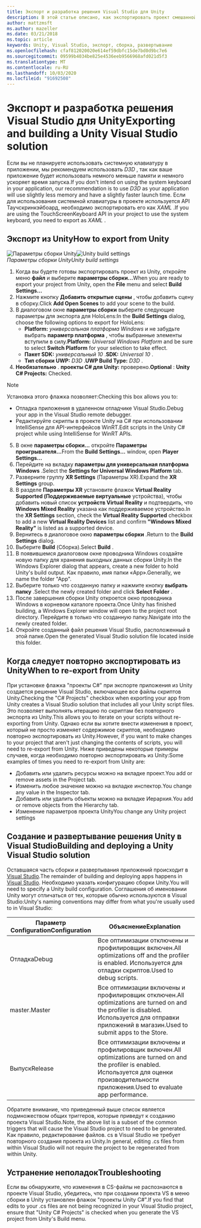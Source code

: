 ```yaml
---
title: Экспорт и разработка решения Visual Studio для Unity
description: В этой статье описано, как экспортировать проект смешанной реальности из Unity, чтобы вы могли выполнять сборку и развертывание в Visual Studio.
author: mattzmsft
ms.author: mazeller
ms.date: 03/21/2018
ms.topic: article
keywords: Unity, Visual Studio, экспорт, сборка, развертывание
ms.openlocfilehash: cfaf812020020e614ef59dbfc15de7bd0d9bc7e6
ms.sourcegitcommit: 09599b4034be825e4536eeb9566968afd021d5f3
ms.translationtype: MT
ms.contentlocale: ru-RU
ms.lasthandoff: 10/03/2020
ms.locfileid: "91692508"
---
```

# <a name="exporting-and-building-a-unity-visual-studio-solution"></a><span data-ttu-id="b7298-104">Экспорт и разработка решения Visual Studio для Unity</span><span class="sxs-lookup"><span data-stu-id="b7298-104">Exporting and building a Unity Visual Studio solution</span></span>

<span data-ttu-id="b7298-105">Если вы не планируете использовать системную клавиатуру в приложении, мы рекомендуем использовать *D3D* , так как ваше приложение будет использовать немного меньше памяти и немного ускоряет время запуска.</span><span class="sxs-lookup"><span data-stu-id="b7298-105">If you don't intend on using the system keyboard in your application, our recommendation is to use *D3D* as your application will use slightly less memory and have a slightly faster launch time.</span></span> <span data-ttu-id="b7298-106">Если для использования системной клавиатуры в проекте используется API Таучскринкэйбоард, необходимо экспортировать его как *XAML* .</span><span class="sxs-lookup"><span data-stu-id="b7298-106">If you are using the TouchScreenKeyboard API in your project to use the system keyboard, you need to export as *XAML* .</span></span>

## <a name="how-to-export-from-unity"></a><span data-ttu-id="b7298-107">Экспорт из Unity</span><span class="sxs-lookup"><span data-stu-id="b7298-107">How to export from Unity</span></span>

<span data-ttu-id="b7298-108">![Параметры сборки Unity](images/unitybuildsettings-300px.png)</span><span class="sxs-lookup"><span data-stu-id="b7298-108">![Unity build settings](images/unitybuildsettings-300px.png)</span></span><br>
<span data-ttu-id="b7298-109">*Параметры сборки Unity*</span><span class="sxs-lookup"><span data-stu-id="b7298-109">*Unity build settings*</span></span>

1. <span data-ttu-id="b7298-110">Когда вы будете готовы экспортировать проект из Unity, откройте меню **файл** и выберите **параметры сборки...**</span><span class="sxs-lookup"><span data-stu-id="b7298-110">When you are ready to export your project from Unity, open the **File** menu and select **Build Settings...**</span></span>
2. <span data-ttu-id="b7298-111">Нажмите кнопку **Добавить открытые сцены** , чтобы добавить сцену в сборку.</span><span class="sxs-lookup"><span data-stu-id="b7298-111">Click **Add Open Scenes** to add your scene to the build.</span></span>
3. <span data-ttu-id="b7298-112">В диалоговом окне **параметры сборки** выберите следующие параметры для экспорта для HoloLens:</span><span class="sxs-lookup"><span data-stu-id="b7298-112">In the **Build Settings** dialog, choose the following options to export for HoloLens:</span></span>
   * <span data-ttu-id="b7298-113">**Platform:** *универсальная платформа Windows* и не забудьте выбрать **параметр платформа** , чтобы выбранные элементы вступили в силу.</span><span class="sxs-lookup"><span data-stu-id="b7298-113">**Platform:** *Universal Windows Platform* and be sure to select **Switch Platform** for your selection to take effect.</span></span>
   * <span data-ttu-id="b7298-114">**Пакет SDK:** *универсальный 10* .</span><span class="sxs-lookup"><span data-stu-id="b7298-114">**SDK:** *Universal 10* .</span></span>
   * <span data-ttu-id="b7298-115">**Тип сборки UWP:** *D3D* .</span><span class="sxs-lookup"><span data-stu-id="b7298-115">**UWP Build Type:** *D3D* .</span></span>
4. <span data-ttu-id="b7298-116">**Необязательно** . **проекты C# для Unity:** проверено.</span><span class="sxs-lookup"><span data-stu-id="b7298-116">**Optional** : **Unity C# Projects:** Checked.</span></span>

>[!NOTE]
><span data-ttu-id="b7298-117">Установка этого флажка позволяет:</span><span class="sxs-lookup"><span data-stu-id="b7298-117">Checking this box allows you to:</span></span>
>* <span data-ttu-id="b7298-118">Отладка приложения в удаленном отладчике Visual Studio.</span><span class="sxs-lookup"><span data-stu-id="b7298-118">Debug your app in the Visual Studio remote debugger.</span></span>
>* <span data-ttu-id="b7298-119">Редактируйте скрипты в проекте Unity на C# при использовании IntelliSense для API-интерфейсов WinRT.</span><span class="sxs-lookup"><span data-stu-id="b7298-119">Edit scripts in the Unity C# project while using IntelliSense for WinRT APIs.</span></span>

5. <span data-ttu-id="b7298-120">В окне **параметры сборки...** откройте **Параметры проигрывателя...**</span><span class="sxs-lookup"><span data-stu-id="b7298-120">From the **Build Settings...** window, open **Player Settings...**</span></span>
6. <span data-ttu-id="b7298-121">Перейдите на вкладку **параметры для универсальная платформа Windows** .</span><span class="sxs-lookup"><span data-stu-id="b7298-121">Select the **Settings for Universal Windows Platform** tab.</span></span>
7. <span data-ttu-id="b7298-122">Разверните группу **XR Settings** (Параметры XR).</span><span class="sxs-lookup"><span data-stu-id="b7298-122">Expand the **XR Settings** group.</span></span>
8. <span data-ttu-id="b7298-123">В разделе **Параметры XR** установите флажок **Virtual Reality Supported (Поддерживаемые виртуальные** устройства), чтобы добавить новый список **устройств Virtual Reality** и подтвердить, что **Windows Mixed Reality** указана как поддерживаемое устройство.</span><span class="sxs-lookup"><span data-stu-id="b7298-123">In the **XR Settings** section, check the **Virtual Reality Supported** checkbox to add a new **Virtual Reality Devices** list and confirm **"Windows Mixed Reality"** is listed as a supported device.</span></span>
9. <span data-ttu-id="b7298-124">Вернитесь в диалоговое окно **параметры сборки** .</span><span class="sxs-lookup"><span data-stu-id="b7298-124">Return to the **Build Settings** dialog.</span></span>
10. <span data-ttu-id="b7298-125">Выберите **Build** (Сборка).</span><span class="sxs-lookup"><span data-stu-id="b7298-125">Select **Build** .</span></span>
11. <span data-ttu-id="b7298-126">В появившемся диалоговом окне проводника Windows создайте новую папку для хранения выходных данных сборки Unity.</span><span class="sxs-lookup"><span data-stu-id="b7298-126">In the Windows Explorer dialog that appears, create a new folder to hold Unity's build output.</span></span> <span data-ttu-id="b7298-127">Как правило, имя папки «App».</span><span class="sxs-lookup"><span data-stu-id="b7298-127">Generally, we name the folder "App".</span></span>
12. <span data-ttu-id="b7298-128">Выберите только что созданную папку и нажмите кнопку **выбрать папку** .</span><span class="sxs-lookup"><span data-stu-id="b7298-128">Select the newly created folder and click **Select Folder** .</span></span>
13. <span data-ttu-id="b7298-129">После завершения сборки Unity откроется окно проводника Windows в корневом каталоге проекта.</span><span class="sxs-lookup"><span data-stu-id="b7298-129">Once Unity has finished building, a Windows Explorer window will open to the project root directory.</span></span> <span data-ttu-id="b7298-130">Перейдите в только что созданную папку.</span><span class="sxs-lookup"><span data-stu-id="b7298-130">Navigate into the newly created folder.</span></span>
14. <span data-ttu-id="b7298-131">Откройте созданный файл решения Visual Studio, расположенный в этой папке.</span><span class="sxs-lookup"><span data-stu-id="b7298-131">Open the generated Visual Studio solution file located inside this folder.</span></span>

## <a name="when-to-re-export-from-unity"></a><span data-ttu-id="b7298-132">Когда следует повторно экспортировать из Unity</span><span class="sxs-lookup"><span data-stu-id="b7298-132">When to re-export from Unity</span></span>

<span data-ttu-id="b7298-133">При установке флажка "проекты C#" при экспорте приложения из Unity создается решение Visual Studio, включающее все файлы скриптов Unity.</span><span class="sxs-lookup"><span data-stu-id="b7298-133">Checking the "C# Projects" checkbox when exporting your app from Unity creates a Visual Studio solution that includes all your Unity script files.</span></span> <span data-ttu-id="b7298-134">Это позволяет выполнять итерацию по скриптам без повторного экспорта из Unity.</span><span class="sxs-lookup"><span data-stu-id="b7298-134">This allows you to iterate on your scripts without re-exporting from Unity.</span></span> <span data-ttu-id="b7298-135">Однако если вы хотите внести изменения в проект, который не просто изменяет содержимое скриптов, необходимо повторно экспортировать из Unity.</span><span class="sxs-lookup"><span data-stu-id="b7298-135">However, if you want to make changes to your project that aren't just changing the contents of scripts, you will need to re-export from Unity.</span></span> <span data-ttu-id="b7298-136">Ниже приведены некоторые примеры случаев, когда необходимо повторно экспортировать из Unity:</span><span class="sxs-lookup"><span data-stu-id="b7298-136">Some examples of times you need to re-export from Unity are:</span></span>
* <span data-ttu-id="b7298-137">Добавить или удалить ресурсы можно на вкладке проект.</span><span class="sxs-lookup"><span data-stu-id="b7298-137">You add or remove assets in the Project tab.</span></span>
* <span data-ttu-id="b7298-138">Изменить любое значение можно на вкладке инспектор.</span><span class="sxs-lookup"><span data-stu-id="b7298-138">You change any value in the Inspector tab.</span></span>
* <span data-ttu-id="b7298-139">Добавить или удалить объекты можно на вкладке Иерархия.</span><span class="sxs-lookup"><span data-stu-id="b7298-139">You add or remove objects from the Hierarchy tab.</span></span>
* <span data-ttu-id="b7298-140">Изменение параметров проекта Unity</span><span class="sxs-lookup"><span data-stu-id="b7298-140">You change any Unity project settings</span></span>

## <a name="building-and-deploying-a-unity-visual-studio-solution"></a><span data-ttu-id="b7298-141">Создание и развертывание решения Unity в Visual Studio</span><span class="sxs-lookup"><span data-stu-id="b7298-141">Building and deploying a Unity Visual Studio solution</span></span>

<span data-ttu-id="b7298-142">Оставшаяся часть сборки и развертывания приложений происходит в [Visual Studio](../platform-capabilities-and-apis/using-visual-studio.md).</span><span class="sxs-lookup"><span data-stu-id="b7298-142">The remainder of building and deploying apps happens in [Visual Studio](../platform-capabilities-and-apis/using-visual-studio.md).</span></span> <span data-ttu-id="b7298-143">Необходимо указать конфигурацию сборки Unity.</span><span class="sxs-lookup"><span data-stu-id="b7298-143">You will need to specify a Unity build configuration.</span></span> <span data-ttu-id="b7298-144">Соглашения об именовании Unity могут отличаться от тех, которые обычно используются в Visual Studio:</span><span class="sxs-lookup"><span data-stu-id="b7298-144">Unity's naming conventions may differ from what you're usually used to in Visual Studio:</span></span>

|  <span data-ttu-id="b7298-145">Параметр Configuration</span><span class="sxs-lookup"><span data-stu-id="b7298-145">Configuration</span></span>  |  <span data-ttu-id="b7298-146">Объяснение</span><span class="sxs-lookup"><span data-stu-id="b7298-146">Explanation</span></span> | 
|----------|----------|
|  <span data-ttu-id="b7298-147">Отладка</span><span class="sxs-lookup"><span data-stu-id="b7298-147">Debug</span></span>  |  <span data-ttu-id="b7298-148">Все оптимизации отключены и профилировщик включен.</span><span class="sxs-lookup"><span data-stu-id="b7298-148">All optimizations off and the profiler is enabled.</span></span> <span data-ttu-id="b7298-149">Используется для отладки скриптов.</span><span class="sxs-lookup"><span data-stu-id="b7298-149">Used to debug scripts.</span></span> | 
|  <span data-ttu-id="b7298-150">master.</span><span class="sxs-lookup"><span data-stu-id="b7298-150">Master</span></span>  |  <span data-ttu-id="b7298-151">Все оптимизации включены и профилировщик отключен.</span><span class="sxs-lookup"><span data-stu-id="b7298-151">All optimizations are turned on and the profiler is disabled.</span></span> <span data-ttu-id="b7298-152">Используется для отправки приложений в магазин.</span><span class="sxs-lookup"><span data-stu-id="b7298-152">Used to submit apps to the Store.</span></span> | 
|  <span data-ttu-id="b7298-153">Выпуск</span><span class="sxs-lookup"><span data-stu-id="b7298-153">Release</span></span>  |  <span data-ttu-id="b7298-154">Все оптимизации включены и профилировщик включен.</span><span class="sxs-lookup"><span data-stu-id="b7298-154">All optimizations are turned on and the profiler is enabled.</span></span> <span data-ttu-id="b7298-155">Используется для оценки производительности приложения.</span><span class="sxs-lookup"><span data-stu-id="b7298-155">Used to evaluate app performance.</span></span> | 

<span data-ttu-id="b7298-156">Обратите внимание, что приведенный выше список является подмножеством общих триггеров, которые приведут к созданию проекта Visual Studio.</span><span class="sxs-lookup"><span data-stu-id="b7298-156">Note, the above list is a subset of the common triggers that will cause the Visual Studio project to need to be generated.</span></span> <span data-ttu-id="b7298-157">Как правило, редактирование файлов. cs в Visual Studio не требует повторного создания проекта из Unity.</span><span class="sxs-lookup"><span data-stu-id="b7298-157">In general, editing .cs files from within Visual Studio will not require the project to be regenerated from within Unity.</span></span>

## <a name="troubleshooting"></a><span data-ttu-id="b7298-158">Устранение неполадок</span><span class="sxs-lookup"><span data-stu-id="b7298-158">Troubleshooting</span></span>

<span data-ttu-id="b7298-159">Если вы обнаружите, что изменения в CS-файлы не распознаются в проекте Visual Studio, убедитесь, что при создании проекта VS в меню сборки в Unity установлен флажок "проекты Unity C#".</span><span class="sxs-lookup"><span data-stu-id="b7298-159">If you find that edits to your .cs files are not being recognized in your Visual Studio project, ensure that "Unity C# Projects" is checked when you generate the VS project from Unity's Build menu.</span></span>
